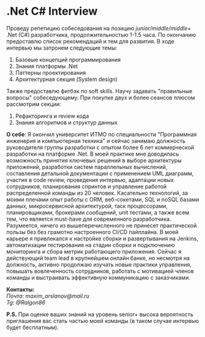 # .Net C# Interview
Проведу репетицию собеседования на позицию _junior/middle/middle+_ .Net (C#) разработчика, продолжительностью 1-1.5 часа. По окончанию предоставлю список рекомендаций и тем для развития. В ходе интервью мы затронем следующие темы:
1) Базовые концепций программирования
2) Знания платформы .Net
3) Паттерны проектирования
4) Архитектурная секция (System design)

Также предоставлю фитбэк по soft skills. Научу задавать "правильные вопросы" собеседующему.
При покупке двух и более сеансов плюсом рассмотрим секции:
1) Рефакторинга и review кода
2) Знания алгоритмов и структур данных

**О себе**: Я окончил университет ИТМО по специальности "Программная инженерия и компьютерная техника" и сейчас занимаю должность руководителя группы разработки с опытом более 6 лет коммерческой разработки на платформе .Net.
В моей практике мне доводилась возможность принятия ключевых решений в выборе архитектуры приложений, разработки систем параллельных вычислений, составления детальной документации с применением UML диаграмм, участия в code review, проведения интервью, адаптации новых сотрудников, планирования спринтов и управление работой распределенной команды из 20 человек. Касательно технологий, за моими плечами опыт работы с ORM, веб-сокетами, SQL и noSQL базами данных, микросервисной архитектурой, таск процессорами, планировщиками, брокерами сообщений, unit тестами, а также всем тем, что является must-have для современного разработчика.
Разумеется, ничего из вышеперечисленного не принесет практической пользы без без грамотно настроенного CI/CD пайплайна. В моей карьере я привлекался к настройке сборки и развертывания на Jenkins, автоматизации тестирования на стадии сборки и подключению мониторинга и сбора метрик работающего приложения.
Сейчас я действующий team lead в крупнейшем онлайн банке, но несмотря на должность, активно продолжаю изучать новые практики управления, повышать вовлеченность сотрудников, работать с мотивацией членов команды и выстраивать эффективную коммуникацию с заказчиками.

**Контакты:**<br />
_Почта: maxim_arslanov@mail.ru_<br />
_Tg: @Ralgon86_

**P.S.** При оценке ваших знаний на уровень senior+ высока вероятность приглашения вас стать частью моей команды (в таком случае интервью будет бесплатным).

